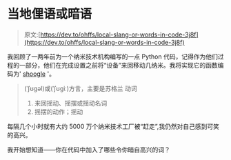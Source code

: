 # 当地俚语或暗语

> 原文:[https://dev.to/ohffs/local-slang-or-words-in-code-3j8f](https://dev.to/ohffs/local-slang-or-words-in-code-3j8f)

我回顾了一两年前为一个纳米技术机构编写的一点 Python 代码，记得作为他们过程的一部分，他们在完成设置之前将“设备”来回移动几纳米。我将实现它的函数编码为' [shoogle](https://www.collinsdictionary.com/dictionary/english/shoogle) '。

> (ˈʃʊɡəl)或(ˈʃʊɡiː)方言，主要是苏格兰
> 动词
> 
> 1.  来回摇动、摇摆或摇动名词
> 2.  摇摆的动作；摇动

每隔几个小时就有大约 5000 万个纳米技术工厂被“赶走”,我仍然对自己感到可笑的高兴。

我开始想知道——你在代码中加入了哪些令你暗自高兴的词？